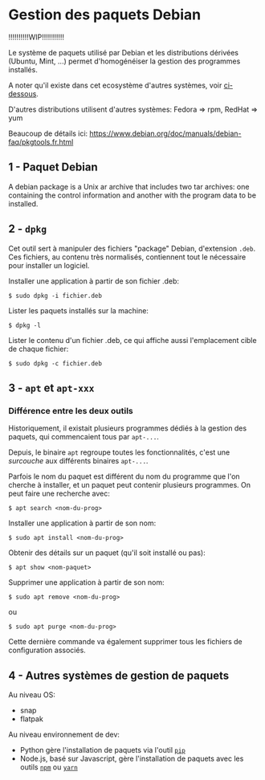 # Gestion des paquets Debian

!!!!!!!!!!WIP!!!!!!!!!!!

Le système de paquets utilisé par Debian et les distributions dérivées (Ubuntu, Mint, ...) permet d'homogénéiser la gestion des programmes installés.

A noter qu'il existe dans cet ecosystème d'autres systèmes, voir [ci-dessous](#autres).

D'autres distributions utilisent d'autres systèmes: Fedora => rpm, RedHat => yum

Beaucoup de détails ici:
https://www.debian.org/doc/manuals/debian-faq/pkgtools.fr.html

## 1 - Paquet Debian

A debian package is a Unix ar archive that includes two tar archives: one containing the control information and another with the program data to be installed.

## 2 - `dpkg`

Cet outil sert à manipuler des fichiers "package" Debian, d'extension `.deb`.
Ces fichiers, au contenu très normalisés, contiennent tout le nécessaire pour installer un logiciel.

Installer une application à partir de son fichier .deb: 
```
$ sudo dpkg -i fichier.deb
```

Lister les paquets installés sur la machine:
```
$ dpkg -l
```

Lister le contenu d'un fichier .deb, ce qui affiche aussi l'emplacement cible de chaque fichier: 
```
$ sudo dpkg -c fichier.deb
```


## 3 - `apt` et `apt-xxx`

### Différence entre les deux outils

Historiquement, il existait plusieurs programmes dédiés à la gestion des paquets, qui commencaient tous par `apt-...`.

Depuis, le binaire `apt` regroupe toutes les fonctionnalités, c'est une _surcouche_ aux différents binaires `apt-...`.

Parfois le nom du paquet est différent du nom du programme que l'on cherche à installer, et un paquet peut contenir plusieurs programmes.
On peut faire une recherche avec:
```
$ apt search <nom-du-prog>
```

Installer une application à partir de son nom:
```
$ sudo apt install <nom-du-prog>
```

Obtenir des détails sur un paquet (qu'il soit installé ou pas):
```
$ apt show <nom-paquet>
```


Supprimer une application à partir de son nom:
```
$ sudo apt remove <nom-du-prog>
```
ou
```
$ sudo apt purge <nom-du-prog>
```

Cette dernière commande va également supprimer tous les fichiers de configuration associés.





## 4 - Autres systèmes de gestion de paquets
<a name="autres"></a>

Au niveau OS:
* snap
* flatpak

Au niveau environnement de dev:
* Python gère l'installation de paquets via l'outil
[`pip`](https://fr.wikipedia.org/wiki/Pip_(gestionnaire_de_paquets))
* Node.js, basé sur Javascript, gère l'installation de paquets avec les outils
[`npm`](https://fr.wikipedia.org/wiki/Npm)
ou
[`yarn`](https://fr.wikipedia.org/wiki/Yarn)


